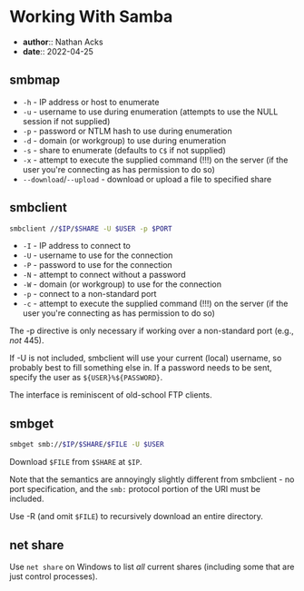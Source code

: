 # Working With Samba

* **author**:: Nathan Acks  
* **date**:: 2022-04-25

## smbmap

* `-h` - IP address or host to enumerate
* `-u` - username to use during enumeration (attempts to use the NULL session if not supplied)
* `-p` - password or NTLM hash to use during enumeration
* `-d` - domain (or workgroup) to use during enumeration
* `-s` - share to enumerate (defaults to `C$` if not supplied)
* `-x` - attempt to execute the supplied command (!!!) on the server (if the user you're connecting as has permission to do so)
* `--download`/`--upload` - download or upload a file to specified share

## smbclient

```bash
smbclient //$IP/$SHARE -U $USER -p $PORT
```

* `-I` - IP address to connect to
* `-U` - username to use for the connection
* `-P` - password to use for the connection
* `-N` - attempt to connect without a password
* `-W` - domain (or workgroup) to use for the connection
* `-p` - connect to a non-standard port
* `-c` - attempt to execute the supplied command (!!!) on the server (if the user you're connecting as has permission to do so)

The -p directive is only necessary if working over a non-standard port (e.g., *not* 445).

If -U is not included, smbclient will use your current (local) username, so probably best to fill something else in. If a password needs to be sent, specify the user as `${USER}%${PASSWORD}`.

The interface is reminiscent of old-school FTP clients.

## smbget

```bash
smbget smb://$IP/$SHARE/$FILE -U $USER
```

Download `$FILE` from `$SHARE` at `$IP`.

Note that the semantics are annoyingly slightly different from smbclient - no port specification, and the `smb:` protocol portion of the URI must be included.

Use -R (and omit `$FILE`) to recursively download an entire directory.

## net share

Use `net share` on Windows to list *all* current shares (including some that are just control processes).
